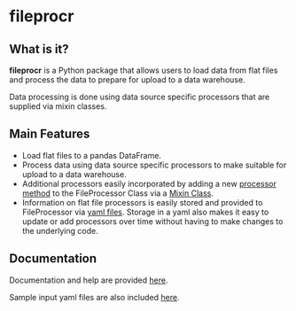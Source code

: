 # fileprocr

## What is it?

**fileprocr** is a Python package that allows users to
load data from flat files and process the data to prepare for upload to
a data warehouse.

Data processing is done using data source specific processors that are
supplied via mixin classes.

## Main Features

 - Load flat files to a pandas DataFrame.
 - Process data using data source specific processors to make suitable for upload
 to a data warehouse.
 - Additional processors easily incorporated by adding a new [processor method](https://htmlpreview.github.io/?https://github.com/jenniferp1/FileProcessor/blob/main/docs/fileprocessor.html)
 to the FileProcessor Class via a [Mixin Class](https://htmlpreview.github.io/?https://github.com/jenniferp1/FileProcessor/blob/main/docs/fileprocessor.html).
 - Information on flat file processors is easily stored and provided to FileProcessor via
 [yaml files](https://htmlpreview.github.io/?https://github.com/jenniferp1/FileProcessor/blob/main/docs/sample-yaml.html). Storage in a yaml also makes it easy to update or add processors
 over time without having to make changes to the underlying code.

## Documentation

Documentation and help are provided [here](https://htmlpreview.github.io/?https://github.com/jenniferp1/FileProcessor/blob/main/docs/index.html).

Sample input yaml files are also included [here](./input).
